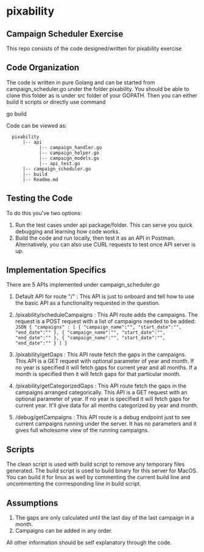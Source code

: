 # pixability

## Campaign Scheduler Exercise

This repo consists of the code designed/written for pixability exercise

## Code Organization

The code is written in pure Golang and can be started from campaign_scheduler.go under the folder pixability. You should be able to clone this folder as is under src folder of your GOPATH. Then you can either build it scripts or directly use command
  
  go build
  
Code can be viewed as:

      pixability
          |-- api
                |-- campaign_handler.go
                |-- campaign_helper.go
                |-- campaign_models.go
                |-- api_test.go
          |-- campaign_scheduler.go
          |-- build
          |-- Readme.md

## Testing the Code

To do this you've two options:

  1. Run the test cases under api package/folder. This can serve you quick debugging and learning how code works.
  2. Build the code and run locally, then test it as an API in Postman. Alternatively, you can also use CURL requests to test once API server is up.

## Implementation Specifics

There are 5 APIs implemented under campaign_scheduler.go

  1. Default API for route "/" : This API is just to onboard and tell how to use the basic API as a functionality requested in the question.
  2. /pixability/scheduleCampaigns : This API route adds the campaigns. The request is a POST request with a list of campaigns needed to be added:
    ``` JSON
    {
      "campaigns" : [
        {
          "campaign_name":"",
          "start_date":"",
          "end_date":""
        },
        {
          "campaign_name":"",
          "start_date":"",
          "end_date":""
        },
        {
          "campaign_name":"",
          "start_date":"",
          "end_date":""
        }
      ]
    }
    ```

  3. /pixability/getGaps : This API route fetch the gaps in the campaigns. This API is a GET request with optional parameter of year and month. If no year is specified it will fetch gaps for current year and all months. If a month is specified then it will fetch gaps for that particular month.
  4. /pixability/getCategorizedGaps : This API route fetch the gaps in the campaigns arranged categorically. This API is a GET request with an optional parameter of year. If no year is specified it will fetch gaps for current year. It'll give data for all months categorized by year and month.
  5. /debug/getCampaigns : This API route is a debug endpoint just to see current campaigns running under the server. It has no parameters and it gives full wholesome view of the running campaigns.
  
## Scripts

The clean script is used with build script to remove any temporary files generated. The build script is used to build binary for this server for MacOS. You can build it for linux as well by commenting the current build line and uncommenting the corrresponding line in build script.

## Assumptions

  1. The gaps are only calculated until the last day of the last campaign in a month.
  2. Campaigns can be added in any order.
  
All other information should be self explanatory through the code.

